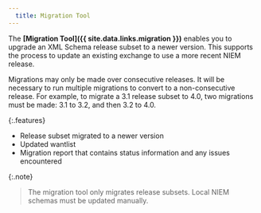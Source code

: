 ```yaml
---
  title: Migration Tool
---
```


The **[Migration Tool]({{ site.data.links.migration }})** enables you to upgrade an XML Schema release subset to a newer version.  This supports the process to update an existing exchange to use a more recent NIEM release.

Migrations may only be made over consecutive releases.  It will be necessary to run multiple migrations to convert to a non-consecutive release.  For example, to migrate a 3.1 release subset to 4.0, two migrations must be made: 3.1 to 3.2, and then 3.2 to 4.0.

{:.features}

- Release subset migrated to a newer version
- Updated wantlist
- Migration report that contains status information and any issues encountered

{:.note}
> The migration tool only migrates release subsets.  Local NIEM schemas must be updated manually.

<!--more-->
